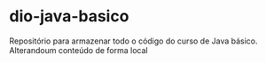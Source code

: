 # dio-java-basico
Repositório para armazenar todo o código do curso de Java básico.
Alterandoum conteúdo de forma local
